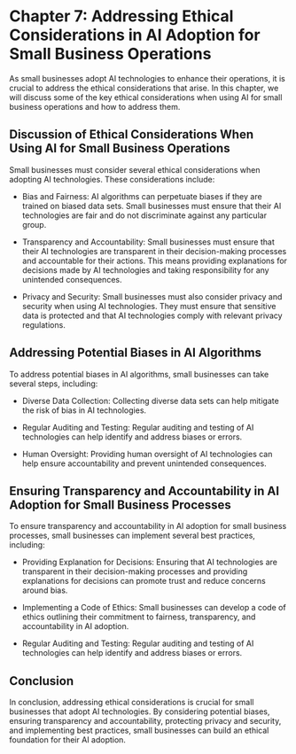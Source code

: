 Chapter 7: Addressing Ethical Considerations in AI Adoption for Small Business Operations
=========================================================================================

As small businesses adopt AI technologies to enhance their operations, it is crucial to address the ethical considerations that arise. In this chapter, we will discuss some of the key ethical considerations when using AI for small business operations and how to address them.

Discussion of Ethical Considerations When Using AI for Small Business Operations
--------------------------------------------------------------------------------

Small businesses must consider several ethical considerations when adopting AI technologies. These considerations include:

* Bias and Fairness: AI algorithms can perpetuate biases if they are trained on biased data sets. Small businesses must ensure that their AI technologies are fair and do not discriminate against any particular group.

* Transparency and Accountability: Small businesses must ensure that their AI technologies are transparent in their decision-making processes and accountable for their actions. This means providing explanations for decisions made by AI technologies and taking responsibility for any unintended consequences.

* Privacy and Security: Small businesses must also consider privacy and security when using AI technologies. They must ensure that sensitive data is protected and that AI technologies comply with relevant privacy regulations.

Addressing Potential Biases in AI Algorithms
--------------------------------------------

To address potential biases in AI algorithms, small businesses can take several steps, including:

* Diverse Data Collection: Collecting diverse data sets can help mitigate the risk of bias in AI technologies.

* Regular Auditing and Testing: Regular auditing and testing of AI technologies can help identify and address biases or errors.

* Human Oversight: Providing human oversight of AI technologies can help ensure accountability and prevent unintended consequences.

Ensuring Transparency and Accountability in AI Adoption for Small Business Processes
------------------------------------------------------------------------------------

To ensure transparency and accountability in AI adoption for small business processes, small businesses can implement several best practices, including:

* Providing Explanation for Decisions: Ensuring that AI technologies are transparent in their decision-making processes and providing explanations for decisions can promote trust and reduce concerns around bias.

* Implementing a Code of Ethics: Small businesses can develop a code of ethics outlining their commitment to fairness, transparency, and accountability in AI adoption.

* Regular Auditing and Testing: Regular auditing and testing of AI technologies can help identify and address biases or errors.

Conclusion
----------

In conclusion, addressing ethical considerations is crucial for small businesses that adopt AI technologies. By considering potential biases, ensuring transparency and accountability, protecting privacy and security, and implementing best practices, small businesses can build an ethical foundation for their AI adoption.
